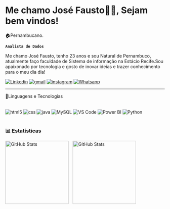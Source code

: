 # Me chamo José Fausto👨‍💻, Sejam bem vindos!

🏠Pernambucano.

**`Analista de Dados`**

Me chamo José Fausto, tenho 23 anos e sou Natural de Pernambuco, atualmente faço faculdade de Sistema de informação na Estácio Recife.Sou apaixonado por tecnologia e gosto de inovar ideias e trazer conhecimento para o meu dia dia!

[![Linkedin](https://img.shields.io/badge/LinkedIn-0077B5?style=for-the-badge&logo=linkedin&logoColor=white)](https://www.linkedin.com/in/jos%C3%A9-fausto-46b14a1b0/) [![gmail](https://img.shields.io/badge/Gmail-D14836?style=for-the-badge&logo=gmail&logoColor=white)](fau12.martinsmelo@gmail.com) [![instagram](https://img.shields.io/badge/Instagram-E4405F?style=for-the-badge&logo=instagram&logoColor=white)](https://www.instagram.com/josefaustto/) [![Whatsapp](https://img.shields.io/badge/WhatsApp-25D366?style=for-the-badge&logo=whatsapp&logoColor=white)](https://wa.me/5581996624509?)

---
🤖Linguagens e Tecnologias

<div sytle = "display: inline_block" ><br/>
    <img align="center" alt="html5" src="https://img.shields.io/badge/HTML-239120?style=for-the-badge&logo=html5&logoColor=white" />
    <img align="center" alt="css" src="https://img.shields.io/badge/CSS-239120?&style=for-the-badge&logo=css3&logoColor=white"/>
    <img align="center" alt="java" src="https://img.shields.io/badge/Java-ED8B00?style=for-the-badge&logo=openjdk&logoColor=white"/>
     <img align="center" alt="MySQL" src="https://img.shields.io/badge/MySQL-00000F?style=for-the-badge&logo=mysql&logoColor=white"/>
     <img align="center" alt="VS Code" src="https://img.shields.io/badge/Visual_Studio-5C2D91?style=for-the-badge&logo=visual%20studio&logoColor=white"/>
      <img align="center"alt="Power BI" src="https://img.shields.io/badge/power_bi-F2C811?style=for-the-badge&logo=powerbi&logoColor=black"/> 
       <img align="center" alt="Python" src="https://img.shields.io/badge/Python-3776AB?style=for-the-badge&logo=python&logoColor=white"/>

<br/>
<br/>

### 📊  Estatísticas

<p>
  <img 
    align="left" 
    alt="GitHub Stats" 
    height="200" 
    style="padding-right: 10px;" 
    src="https://github-readme-stats.vercel.app/api?username=josemilo&show_icons=true&theme=tokyonight&include_all_commits=true&locale=pt-br" 
  />

<img 
      align="left" 
      alt="GitHub Stats" 
      height="200" 
      src="https://github-readme-stats.vercel.app/api/top-langs/?username=josemilo&theme=tokyonight&layout=compact&custom_title=Tecnologias&langs_count=9" 
  />

</p>